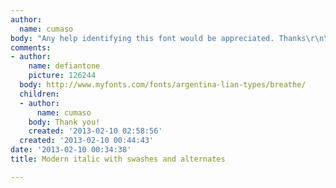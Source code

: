 ```yaml
---
author:
  name: cumaso
body: "Any help identifying this font would be appreciated. Thanks\r\n\r\n[img:sites/default/files/old-images/photo-3_5509.JPG]\r\n[img:sites/default/files/old-images/photo-4_5677.JPG]\r\n[img:sites/default/files/old-images/photo-5_3488.JPG]\r\n[img:sites/default/files/old-images/photo-7_6068.JPG]\r\n[img:sites/default/files/old-images/photo-8_4876.JPG]"
comments:
- author:
    name: defiantone
    picture: 126244
  body: http://www.myfonts.com/fonts/argentina-lian-types/breathe/
  children:
  - author:
      name: cumaso
    body: Thank you!
    created: '2013-02-10 02:58:56'
  created: '2013-02-10 00:44:43'
date: '2013-02-10 00:34:38'
title: Modern italic with swashes and alternates

---
```

